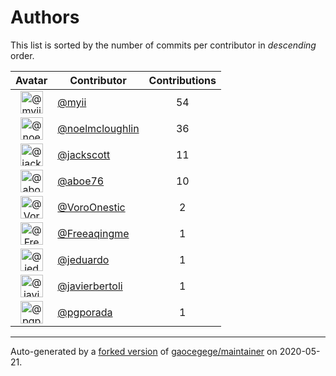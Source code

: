# Authors

This list is sorted by the number of commits per contributor in _descending_ order.

Avatar|Contributor|Contributions
:-:|---|:-:
<img class='float-left rounded-1' src='https://avatars2.githubusercontent.com/u/10231489?v=4' width='36' height='36' alt='@myii'>|[@myii](https://github.com/myii)|54
<img class='float-left rounded-1' src='https://avatars1.githubusercontent.com/u/13322818?v=4' width='36' height='36' alt='@noelmcloughlin'>|[@noelmcloughlin](https://github.com/noelmcloughlin)|36
<img class='float-left rounded-1' src='https://avatars1.githubusercontent.com/u/5823?v=4' width='36' height='36' alt='@jackscott'>|[@jackscott](https://github.com/jackscott)|11
<img class='float-left rounded-1' src='https://avatars0.githubusercontent.com/u/1800660?v=4' width='36' height='36' alt='@aboe76'>|[@aboe76](https://github.com/aboe76)|10
<img class='float-left rounded-1' src='https://avatars1.githubusercontent.com/u/20354422?v=4' width='36' height='36' alt='@VoroOnestic'>|[@VoroOnestic](https://github.com/VoroOnestic)|2
<img class='float-left rounded-1' src='https://avatars2.githubusercontent.com/u/33034?v=4' width='36' height='36' alt='@Freeaqingme'>|[@Freeaqingme](https://github.com/Freeaqingme)|1
<img class='float-left rounded-1' src='https://avatars0.githubusercontent.com/u/75496?v=4' width='36' height='36' alt='@jeduardo'>|[@jeduardo](https://github.com/jeduardo)|1
<img class='float-left rounded-1' src='https://avatars2.githubusercontent.com/u/242396?v=4' width='36' height='36' alt='@javierbertoli'>|[@javierbertoli](https://github.com/javierbertoli)|1
<img class='float-left rounded-1' src='https://avatars2.githubusercontent.com/u/2382565?v=4' width='36' height='36' alt='@pgporada'>|[@pgporada](https://github.com/pgporada)|1

---

Auto-generated by a [forked version](https://github.com/myii/maintainer) of [gaocegege/maintainer](https://github.com/gaocegege/maintainer) on 2020-05-21.

